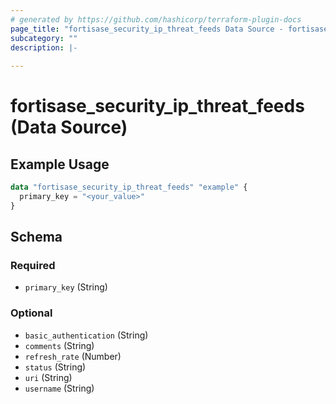 ```yaml
---
# generated by https://github.com/hashicorp/terraform-plugin-docs
page_title: "fortisase_security_ip_threat_feeds Data Source - fortisase"
subcategory: ""
description: |-
  
---
```


# fortisase_security_ip_threat_feeds (Data Source)



## Example Usage

```terraform
data "fortisase_security_ip_threat_feeds" "example" {
  primary_key = "<your_value>"
}
```

<!-- schema generated by tfplugindocs -->
## Schema

### Required

- `primary_key` (String)

### Optional

- `basic_authentication` (String)
- `comments` (String)
- `refresh_rate` (Number)
- `status` (String)
- `uri` (String)
- `username` (String)

